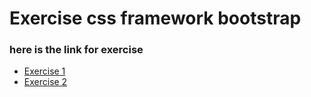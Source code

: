 # Exercise css framework bootstrap 

### here is the link for exercise
* [Exercise 1](https://becodeorg.github.io/verou-3-css-framerworks-Feruzteame/exercise-1/index.html)
* [Exercise 2](https://becodeorg.github.io/verou-3-css-framerworks-Feruzteame/exercise-2/index.html)
